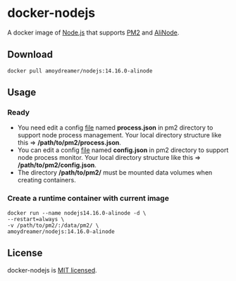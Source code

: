 # docker-nodejs
A docker image of [Node.js](https://nodejs.org/) that supports [PM2](https://pm2.keymetrics.io/docs/usage/quick-start/) and [AliNode](https://help.aliyun.com/document_detail/60321.html?spm=a2c4g.11186623.6.542.6da0a70f3JVD8a).

## Download
```
docker pull amoydreamer/nodejs:14.16.0-alinode
```
## Usage

### Ready
- You need edit a config [file](https://pm2.keymetrics.io/docs/usage/process-management/#process-configuration) named **process.json** in pm2 directory to support node process management. Your local directory structure like this => **/path/to/pm2/process.json**.
- You can edit a config [file](https://help.aliyun.com/document_detail/60338.html?spm=a2c4g.11186623.6.548.54a65a966MfD3F) named **config.json** in pm2 directory to support node process monitor. Your local directory structure like this => **/path/to/pm2/config.json**.
- The directory **/path/to/pm2/** must be mounted data volumes when creating containers.

### Create a runtime container with current image
```
docker run --name nodejs14.16.0-alinode -d \
--restart=always \
-v /path/to/pm2/:/data/pm2/ \
amoydreamer/nodejs:14.16.0-alinode
```

## License
docker-nodejs is [MIT licensed](https://github.com/AmoyDreamer/docker-nodejs/blob/master/LICENSE).

